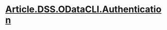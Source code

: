 # [Article.DSS.ODataCLI.Authentication](https://developers.lseg.com/en/article-catalog/article/using--net-odatacli-with-dss-rest-api-authentication)
